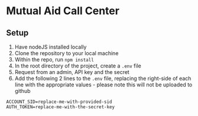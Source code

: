 # Mutual Aid Call Center

## Setup
1. Have nodeJS installed locally
2. Clone the repository to your local machine
3. Within the repo, run `npm install`
4. In the root directory of the project, create a `.env` file
5. Request from an admin, API key and the secret
6. Add the following 2 lines to the `.env` file, replacing the right-side of each line with the appropriate values - please note this will not be uploaded to github

```
ACCOUNT_SID=replace-me-with-provided-sid
AUTH_TOKEN=replace-me-with-the-secret-key
```